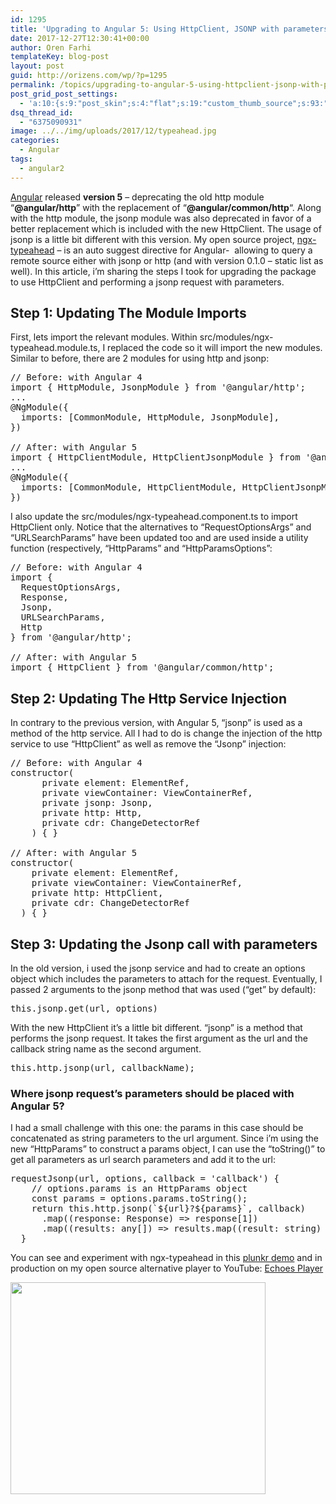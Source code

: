 ```yaml
---
id: 1295
title: 'Upgrading to Angular 5: Using HttpClient, JSONP with parameters'
date: 2017-12-27T12:30:41+00:00
author: Oren Farhi 
templateKey: blog-post
layout: post
guid: http://orizens.com/wp/?p=1295
permalink: /topics/upgrading-to-angular-5-using-httpclient-jsonp-with-parameters/
post_grid_post_settings:
  - 'a:10:{s:9:"post_skin";s:4:"flat";s:19:"custom_thumb_source";s:93:"./img/plugins/post-grid/assets/frontend/css/images/placeholder.png";s:17:"font_awesome_icon";s:0:"";s:23:"font_awesome_icon_color";s:7:"#737272";s:22:"font_awesome_icon_size";s:4:"50px";s:17:"custom_youtube_id";s:0:"";s:15:"custom_vimeo_id";s:0:"";s:21:"custom_dailymotion_id";s:0:"";s:14:"custom_mp3_url";s:0:"";s:20:"custom_soundcloud_id";s:0:"";}'
dsq_thread_id:
  - "6375090931"
image: ../../img/uploads/2017/12/typeahead.jpg
categories:
  - Angular
tags:
  - angular2
---
```

[Angular](https://blog.angular.io/version-5-0-0-of-angular-now-available-37e414935ced) released **version 5** &#8211; deprecating the old http module &#8220;**@angular/http**&#8221; with the replacement of &#8220;**@angular/common/http**&#8220;. Along with the http module, the jsonp module was also deprecated in favor of a better replacement which is included with the new HttpClient. The usage of jsonp is a little bit different with this version. My open source project, [ngx-typeahead](https://www.npmjs.com/package/ngx-typeahead) &#8211; is an auto suggest directive for Angular-  allowing to query a remote source either with jsonp or http (and with version 0.1.0 &#8211; static list as well). In this article, i&#8217;m sharing the steps I took for upgrading the package to use HttpClient and performing a jsonp request with parameters.<!--more-->

## Step 1: Updating The Module Imports

First, lets import the relevant modules. Within src/modules/ngx-typeahead.module.ts, I replaced the code so it will import the new modules. Similar to before, there are 2 modules for using http and jsonp:

<pre class="lang:default decode:true ">// Before: with Angular 4
import { HttpModule, JsonpModule } from '@angular/http';
...
@NgModule({
  imports: [CommonModule, HttpModule, JsonpModule],
})

// After: with Angular 5
import { HttpClientModule, HttpClientJsonpModule } from '@angular/common/http';
...
@NgModule({
  imports: [CommonModule, HttpClientModule, HttpClientJsonpModule],
})
</pre>

I also update the src/modules/ngx-typeahead.component.ts to import HttpClient only. Notice that the alternatives to &#8220;RequestOptionsArgs&#8221; and &#8220;URLSearchParams&#8221; have been updated too and are used inside a utility function (respectively, &#8220;HttpParams&#8221; and &#8220;HttpParamsOptions&#8221;:

<pre class="lang:default decode:true">// Before: with Angular 4
import {
  RequestOptionsArgs,
  Response,
  Jsonp,
  URLSearchParams,
  Http
} from '@angular/http';

// After: with Angular 5
import { HttpClient } from '@angular/common/http';
</pre>

## Step 2: Updating The Http Service Injection

In contrary to the previous version, with Angular 5, &#8220;jsonp&#8221; is used as a method of the http service. All I had to do is change the injection of the http service to use &#8220;HttpClient&#8221; as well as remove the &#8220;Jsonp&#8221; injection:

<pre class="lang:default decode:true ">// Before: with Angular 4
constructor(
      private element: ElementRef,
      private viewContainer: ViewContainerRef,
      private jsonp: Jsonp,
      private http: Http,
      private cdr: ChangeDetectorRef
    ) { }

// After: with Angular 5
constructor(
    private element: ElementRef,
    private viewContainer: ViewContainerRef,
    private http: HttpClient,
    private cdr: ChangeDetectorRef
  ) { }</pre>

## Step 3: Updating the Jsonp call with parameters

In the old version, i used the jsonp service and had to create an options object which includes the parameters to attach for the request. Eventually, I passed 2 arguments to the jsonp method that was used (&#8220;get&#8221; by default):

<pre class="lang:default decode:true">this.jsonp.get(url, options)</pre>

With the new HttpClient it&#8217;s a little bit different. &#8220;jsonp&#8221; is a method that performs the jsonp request. It takes the first argument as the url and the callback string name as the second argument.

<pre class="lang:default decode:true ">this.http.jsonp(url, callbackName);</pre>

### Where jsonp request&#8217;s parameters should be placed with Angular 5?

I had a small challenge with this one: the params in this case should be concatenated as string parameters to the url argument. Since i&#8217;m using the new &#8220;HttpParams&#8221; to construct a params object, I can use the &#8220;toString()&#8221; to get all parameters as url search parameters and add it to the url:

<pre class="lang:default decode:true ">requestJsonp(url, options, callback = 'callback') {
    // options.params is an HttpParams object
    const params = options.params.toString();
    return this.http.jsonp(`${url}?${params}`, callback)
      .map((response: Response) =&gt; response[1])
      .map((results: any[]) =&gt; results.map((result: string) =&gt; result[0]));
  }</pre>

You can see and experiment with ngx-typeahead in this [plunkr demo](http://plnkr.co/edit/gV6kMSRlogjBKnh3JHU3?p=preview) and in production on my open source alternative player to YouTube: [Echoes Player](http://echoesplayer.com)

[<img class="alignnone wp-image-1299" src=".../../img/uploads/2017/12/Screen-Shot-2017-12-27-at-12.23.12-PM.png" alt="" width="408" height="339" srcset=".../../img/uploads/2017/12/Screen-Shot-2017-12-27-at-12.23.12-PM.png 964w, .../../img/uploads/2017/12/Screen-Shot-2017-12-27-at-12.23.12-PM-300x250.png 300w, .../../img/uploads/2017/12/Screen-Shot-2017-12-27-at-12.23.12-PM-768x639.png 768w" sizes="(max-width: 408px) 100vw, 408px" />](http://echoesplayer.com)